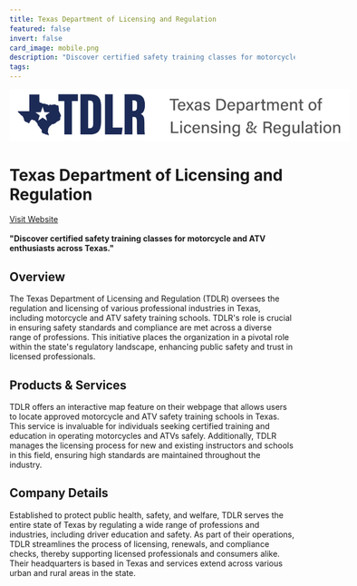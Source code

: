 ```yaml
---
title: Texas Department of Licensing and Regulation
featured: false
invert: false
card_image: mobile.png
description: "Discover certified safety training classes for motorcycle and ATV enthusiasts across Texas."
tags: 
---
```


<div align="center">
<a href="https://www.tdlr.texas.gov/mot/find-schools.htm">
<img src="mobile.png" alt="Logo" style="min-width: 200px; max-width: 600px; height: auto;" >
</a>
</div>

# Texas Department of Licensing and Regulation
<a href="https://www.tdlr.texas.gov/mot/find-schools.htm">Visit Website</a>
<br>
<br>
**"Discover certified safety training classes for motorcycle and ATV enthusiasts across Texas."**

## Overview
The Texas Department of Licensing and Regulation (TDLR) oversees the regulation and licensing of various professional industries in Texas, including motorcycle and ATV safety training schools. TDLR's role is crucial in ensuring safety standards and compliance are met across a diverse range of professions. This initiative places the organization in a pivotal role within the state's regulatory landscape, enhancing public safety and trust in licensed professionals.
## Products & Services 
TDLR offers an interactive map feature on their webpage that allows users to locate approved motorcycle and ATV safety training schools in Texas. This service is invaluable for individuals seeking certified training and education in operating motorcycles and ATVs safely. Additionally, TDLR manages the licensing process for new and existing instructors and schools in this field, ensuring high standards are maintained throughout the industry.
## Company Details 
Established to protect public health, safety, and welfare, TDLR serves the entire state of Texas by regulating a wide range of professions and industries, including driver education and safety. As part of their operations, TDLR streamlines the process of licensing, renewals, and compliance checks, thereby supporting licensed professionals and consumers alike. Their headquarters is based in Texas and services extend across various urban and rural areas in the state.

